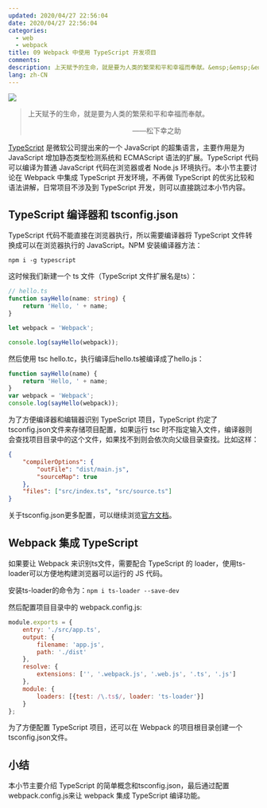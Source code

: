 ```yaml
---
updated: 2020/04/27 22:56:04
date: 2020/04/27 22:56:04
categories: 
  - web
  - webpack
title: 09 Webpack 中使用 TypeScript 开发项目
comments: 
description: 上天赋予的生命，就是要为人类的繁荣和平和幸福而奉献。&emsp;&emsp;&emsp;&emsp;&emsp;&emsp;&emsp;&emsp;&emsp;&emsp;&emsp;&emsp;&emsp;&emsp;&emsp;——松下幸之助TypeScript 是微软公司提出来的一个 JavaScript 的超集语言，主要作用是为 JavaScript 增加静态类型检测系统和 ECMAScript 语法的扩展。TypeScript 代码可以编译为普通 JavaScript 代码在浏览器或者 Node.js 环境执行。本小节主要讨论在 Webpack 中集成 TypeScript 开发环境，不再做 TypeScript 的优劣比较和语法讲解，日常项目不涉及到 TypeScript 开发，则可以直接跳过本小节内容。
lang: zh-CN
---
```


![](https://img4.mukewang.com/5cd9634e0001c59e06400359.jpg)

> 上天赋予的生命，就是要为人类的繁荣和平和幸福而奉献。
>
> &emsp;&emsp;&emsp;&emsp;&emsp;&emsp;&emsp;&emsp;&emsp;&emsp;&emsp;&emsp;&emsp;&emsp;&emsp;——松下幸之助

[TypeScript](https://www.typescriptlang.org/) 是微软公司提出来的一个 JavaScript 的超集语言，主要作用是为 JavaScript 增加静态类型检测系统和 ECMAScript 语法的扩展。TypeScript 代码可以编译为普通 JavaScript 代码在浏览器或者 Node.js 环境执行。本小节主要讨论在 Webpack 中集成 TypeScript 开发环境，不再做 TypeScript 的优劣比较和语法讲解，日常项目不涉及到 TypeScript 开发，则可以直接跳过本小节内容。

## TypeScript 编译器和 tsconfig.json
TypeScript 代码不能直接在浏览器执行，所以需要编译器将 TypeScript 文件转换成可以在浏览器执行的 JavaScript。NPM 安装编译器方法：

```shell
npm i -g typescript
```

这时候我们新建一个 ts 文件（TypeScript 文件扩展名是ts）：

```typescript
// hello.ts
function sayHello(name: string) {
    return 'Hello, ' + name;
}

let webpack = 'Webpack';

console.log(sayHello(webpack));
```

然后使用 tsc hello.tc，执行编译后hello.ts被编译成了hello.js：

```javascript
function sayHello(name) {
    return 'Hello, ' + name;
}
var webpack = 'Webpack';
console.log(sayHello(webpack));
```

为了方便编译器和编辑器识别 TypeScript 项目，TypeScript 约定了tsconfig.json文件来存储项目配置，如果运行 tsc 时不指定输入文件，编译器则会查找项目目录中的这个文件，如果找不到则会依次向父级目录查找。比如这样：

```json
{
    "compilerOptions": {
        "outFile": "dist/main.js",
        "sourceMap": true
    },
    "files": ["src/index.ts", "src/source.ts"]
}
```

关于tsconfig.json更多配置，可以继续浏览[官方文档](https://www.typescriptlang.org/docs/handbook/tsconfig-json.html)。

## Webpack 集成 TypeScript
如果要让 Webpack 来识别ts文件，需要配合 TypeScript 的 loader，使用ts-loader可以方便地构建浏览器可以运行的 JS 代码。

安装ts-loader的命令为：`npm i ts-loader --save-dev`

然后配置项目目录中的 webpack.config.js:

```javascript
module.exports = {
    entry: './src/app.ts',
    output: {
        filename: 'app.js',
        path: './dist'
    },
    resolve: {
        extensions: ['', '.webpack.js', '.web.js', '.ts', '.js']
    },
    module: {
        loaders: [{test: /\.ts$/, loader: 'ts-loader'}]
    }
};
```
为了方便配置 TypeScript 项目，还可以在 Webpack 的项目根目录创建一个tsconfig.json文件。

## 小结
本小节主要介绍 TypeScript 的简单概念和tsconfig.json，最后通过配置webpack.config.js来让 webpack 集成 TypeScript 编译功能。
